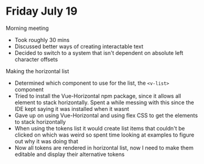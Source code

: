 # Friday July 19

Morning meeting
- Took roughly 30 mins
- Discussed better ways of creating interactable text
- Decided to switch to a system that isn't dependent on absolute left character offsets

Making the horizontal list
- Determined which component to use for the list, the `<v-list>` component
- Tried to install the Vue-Horizontal npm package, since it allows all element to stack horizontally. Spent a while messing with this since the IDE kept saying it was installed when it wasnt
- Gave up on using Vue-Horizontal and using flex CSS to get the elements to stack horizontally
- When using the tokens list it would create list items that couldn't be clicked on which was weird so spent time looking at examples to figure out why it was doing that
- Now all tokens are rendered in horizontal list, now I need to make them editable and display their alternative tokens 